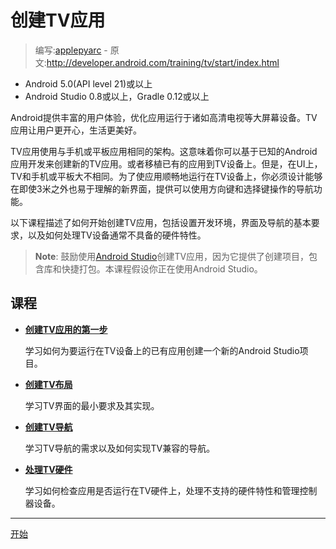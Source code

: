 # 创建TV应用
> 编写:[applepyarc](https://github.com/applepyarc) - 原文:<http://developer.android.com/training/tv/start/index.html>

- Android 5.0(API level 21)或以上
- Android Studio 0.8或以上，Gradle 0.12或以上

Android提供丰富的用户体验，优化应用运行于诸如高清电视等大屏幕设备。TV应用让用户更开心，生活更美好。

TV应用使用与手机或平板应用相同的架构。这意味着你可以基于已知的Android应用开发来创建新的TV应用。或者移植已有的应用到TV设备上。但是，在UI上，TV和手机或平板大不相同。为了使应用顺畅地运行在TV设备上，你必须设计能够在即使3米之外也易于理解的新界面，提供可以使用方向键和选择键操作的导航功能。

以下课程描述了如何开始创建TV应用，包括设置开发环境，界面及导航的基本要求，以及如何处理TV设备通常不具备的硬件特性。

> **Note**: 鼓励使用[Android Studio](http://developer.android.com/sdk/installing/studio.html)创建TV应用，因为它提供了创建项目，包含库和快捷打包。本课程假设你正在使用Android Studio。

## 课程
* [**创建TV应用的第一步**](start.html)

  学习如何为要运行在TV设备上的已有应用创建一个新的Android Studio项目。

* [**创建TV布局**](layouts.html)

  学习TV界面的最小要求及其实现。

* [**创建TV导航**](navigation.html)

  学习TV导航的需求以及如何实现TV兼容的导航。

* [**处理TV硬件**](hardware.html)

  学习如何检查应用是否运行在TV硬件上，处理不支持的硬件特性和管理控制器设备。
  
  
 ------
 [开始](start.html)

